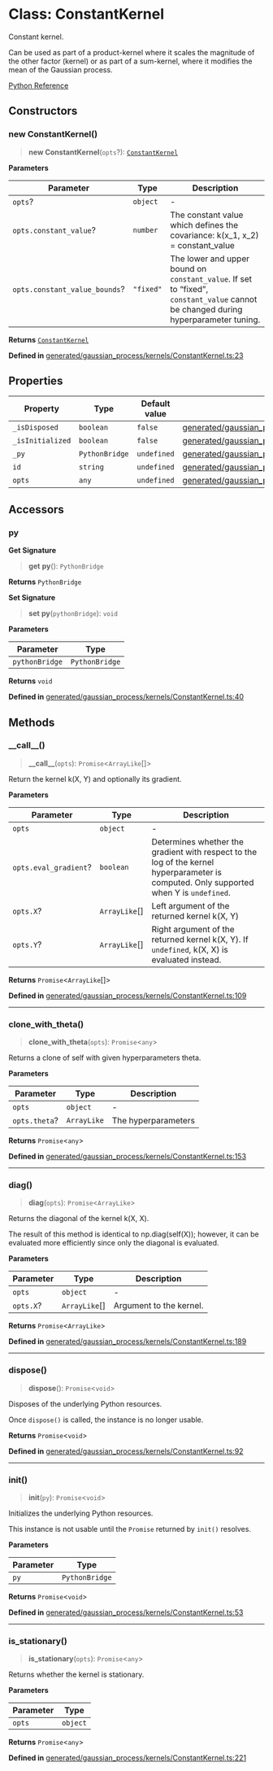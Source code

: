 # Class: ConstantKernel

Constant kernel.

Can be used as part of a product-kernel where it scales the magnitude of the other factor (kernel) or as part of a sum-kernel, where it modifies the mean of the Gaussian process.

[Python Reference](https://scikit-learn.org/stable/modules/generated/sklearn.gaussian_process.kernels.ConstantKernel.html)

## Constructors

### new ConstantKernel()

> **new ConstantKernel**(`opts`?): [`ConstantKernel`](ConstantKernel.md)

**Parameters**

| Parameter | Type | Description |
| ------ | ------ | ------ |
| `opts`? | `object` | - |
| `opts.constant_value`? | `number` | The constant value which defines the covariance: k(x_1, x_2) = constant_value |
| `opts.constant_value_bounds`? | `"fixed"` | The lower and upper bound on `constant_value`. If set to “fixed”, `constant_value` cannot be changed during hyperparameter tuning. |

**Returns** [`ConstantKernel`](ConstantKernel.md)

**Defined in** [generated/gaussian\_process/kernels/ConstantKernel.ts:23](https://github.com/transitive-bullshit/scikit-learn-ts/blob/bab9a6d8b9738b16b8b9ba0b3f7cea1495d968d8/packages/sklearn/src/generated/gaussian_process/kernels/ConstantKernel.ts#L23)

## Properties

| Property | Type | Default value | Defined in |
| ------ | ------ | ------ | ------ |
| `_isDisposed` | `boolean` | `false` | [generated/gaussian\_process/kernels/ConstantKernel.ts:21](https://github.com/transitive-bullshit/scikit-learn-ts/blob/bab9a6d8b9738b16b8b9ba0b3f7cea1495d968d8/packages/sklearn/src/generated/gaussian_process/kernels/ConstantKernel.ts#L21) |
| `_isInitialized` | `boolean` | `false` | [generated/gaussian\_process/kernels/ConstantKernel.ts:20](https://github.com/transitive-bullshit/scikit-learn-ts/blob/bab9a6d8b9738b16b8b9ba0b3f7cea1495d968d8/packages/sklearn/src/generated/gaussian_process/kernels/ConstantKernel.ts#L20) |
| `_py` | `PythonBridge` | `undefined` | [generated/gaussian\_process/kernels/ConstantKernel.ts:19](https://github.com/transitive-bullshit/scikit-learn-ts/blob/bab9a6d8b9738b16b8b9ba0b3f7cea1495d968d8/packages/sklearn/src/generated/gaussian_process/kernels/ConstantKernel.ts#L19) |
| `id` | `string` | `undefined` | [generated/gaussian\_process/kernels/ConstantKernel.ts:16](https://github.com/transitive-bullshit/scikit-learn-ts/blob/bab9a6d8b9738b16b8b9ba0b3f7cea1495d968d8/packages/sklearn/src/generated/gaussian_process/kernels/ConstantKernel.ts#L16) |
| `opts` | `any` | `undefined` | [generated/gaussian\_process/kernels/ConstantKernel.ts:17](https://github.com/transitive-bullshit/scikit-learn-ts/blob/bab9a6d8b9738b16b8b9ba0b3f7cea1495d968d8/packages/sklearn/src/generated/gaussian_process/kernels/ConstantKernel.ts#L17) |

## Accessors

### py

**Get Signature**

> **get** **py**(): `PythonBridge`

**Returns** `PythonBridge`

**Set Signature**

> **set** **py**(`pythonBridge`): `void`

**Parameters**

| Parameter | Type |
| ------ | ------ |
| `pythonBridge` | `PythonBridge` |

**Returns** `void`

**Defined in** [generated/gaussian\_process/kernels/ConstantKernel.ts:40](https://github.com/transitive-bullshit/scikit-learn-ts/blob/bab9a6d8b9738b16b8b9ba0b3f7cea1495d968d8/packages/sklearn/src/generated/gaussian_process/kernels/ConstantKernel.ts#L40)

## Methods

### \_\_call\_\_()

> **\_\_call\_\_**(`opts`): `Promise`\<`ArrayLike`[]\>

Return the kernel k(X, Y) and optionally its gradient.

**Parameters**

| Parameter | Type | Description |
| ------ | ------ | ------ |
| `opts` | `object` | - |
| `opts.eval_gradient`? | `boolean` | Determines whether the gradient with respect to the log of the kernel hyperparameter is computed. Only supported when Y is `undefined`. |
| `opts.X`? | `ArrayLike`[] | Left argument of the returned kernel k(X, Y) |
| `opts.Y`? | `ArrayLike`[] | Right argument of the returned kernel k(X, Y). If `undefined`, k(X, X) is evaluated instead. |

**Returns** `Promise`\<`ArrayLike`[]\>

**Defined in** [generated/gaussian\_process/kernels/ConstantKernel.ts:109](https://github.com/transitive-bullshit/scikit-learn-ts/blob/bab9a6d8b9738b16b8b9ba0b3f7cea1495d968d8/packages/sklearn/src/generated/gaussian_process/kernels/ConstantKernel.ts#L109)

***

### clone\_with\_theta()

> **clone\_with\_theta**(`opts`): `Promise`\<`any`\>

Returns a clone of self with given hyperparameters theta.

**Parameters**

| Parameter | Type | Description |
| ------ | ------ | ------ |
| `opts` | `object` | - |
| `opts.theta`? | `ArrayLike` | The hyperparameters |

**Returns** `Promise`\<`any`\>

**Defined in** [generated/gaussian\_process/kernels/ConstantKernel.ts:153](https://github.com/transitive-bullshit/scikit-learn-ts/blob/bab9a6d8b9738b16b8b9ba0b3f7cea1495d968d8/packages/sklearn/src/generated/gaussian_process/kernels/ConstantKernel.ts#L153)

***

### diag()

> **diag**(`opts`): `Promise`\<`ArrayLike`\>

Returns the diagonal of the kernel k(X, X).

The result of this method is identical to np.diag(self(X)); however, it can be evaluated more efficiently since only the diagonal is evaluated.

**Parameters**

| Parameter | Type | Description |
| ------ | ------ | ------ |
| `opts` | `object` | - |
| `opts.X`? | `ArrayLike`[] | Argument to the kernel. |

**Returns** `Promise`\<`ArrayLike`\>

**Defined in** [generated/gaussian\_process/kernels/ConstantKernel.ts:189](https://github.com/transitive-bullshit/scikit-learn-ts/blob/bab9a6d8b9738b16b8b9ba0b3f7cea1495d968d8/packages/sklearn/src/generated/gaussian_process/kernels/ConstantKernel.ts#L189)

***

### dispose()

> **dispose**(): `Promise`\<`void`\>

Disposes of the underlying Python resources.

Once `dispose()` is called, the instance is no longer usable.

**Returns** `Promise`\<`void`\>

**Defined in** [generated/gaussian\_process/kernels/ConstantKernel.ts:92](https://github.com/transitive-bullshit/scikit-learn-ts/blob/bab9a6d8b9738b16b8b9ba0b3f7cea1495d968d8/packages/sklearn/src/generated/gaussian_process/kernels/ConstantKernel.ts#L92)

***

### init()

> **init**(`py`): `Promise`\<`void`\>

Initializes the underlying Python resources.

This instance is not usable until the `Promise` returned by `init()` resolves.

**Parameters**

| Parameter | Type |
| ------ | ------ |
| `py` | `PythonBridge` |

**Returns** `Promise`\<`void`\>

**Defined in** [generated/gaussian\_process/kernels/ConstantKernel.ts:53](https://github.com/transitive-bullshit/scikit-learn-ts/blob/bab9a6d8b9738b16b8b9ba0b3f7cea1495d968d8/packages/sklearn/src/generated/gaussian_process/kernels/ConstantKernel.ts#L53)

***

### is\_stationary()

> **is\_stationary**(`opts`): `Promise`\<`any`\>

Returns whether the kernel is stationary.

**Parameters**

| Parameter | Type |
| ------ | ------ |
| `opts` | `object` |

**Returns** `Promise`\<`any`\>

**Defined in** [generated/gaussian\_process/kernels/ConstantKernel.ts:221](https://github.com/transitive-bullshit/scikit-learn-ts/blob/bab9a6d8b9738b16b8b9ba0b3f7cea1495d968d8/packages/sklearn/src/generated/gaussian_process/kernels/ConstantKernel.ts#L221)
